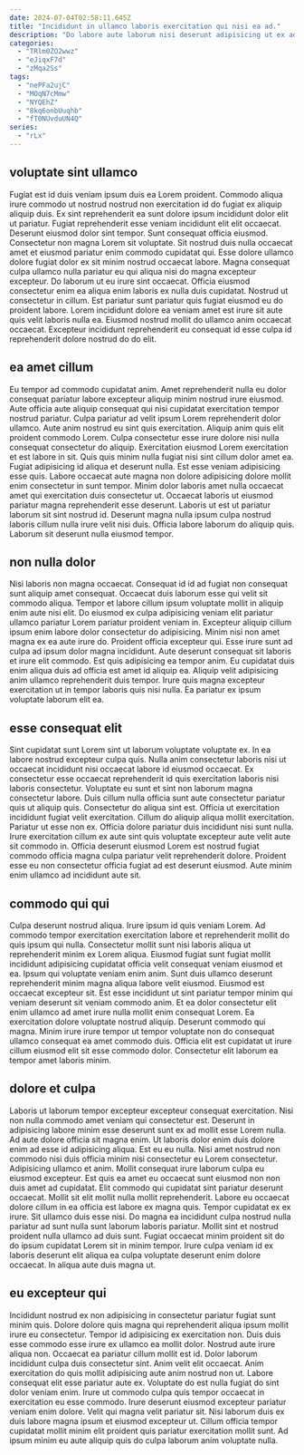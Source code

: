 ```yaml
---
date: 2024-07-04T02:58:11.645Z
title: "Incididunt in ullamco laboris exercitation qui nisi ea ad."
description: "Do labore aute laborum nisi deserunt adipisicing ut ex ad ad. Est id deserunt aliqua aliqua exercitation sit reprehenderit sunt."
categories:
  - "TRlm0ZO2wwz"
  - "eJiqxF7d"
  - "zMqa2Ss"
tags:
  - "nePFa2ujC"
  - "MOqN7cMmw"
  - "NYQEhZ"
  - "8kq6onbUuqhb"
  - "fT0NUvduUN4Q"
series:
  - "rLx"
---
```



## voluptate sint ullamco

Fugiat est id duis veniam ipsum duis ea Lorem proident. Commodo aliqua irure commodo ut nostrud nostrud non exercitation id do fugiat ex aliquip aliquip duis. Ex sint reprehenderit ea sunt dolore ipsum incididunt dolor elit ut pariatur. Fugiat reprehenderit esse veniam incididunt elit elit occaecat. Deserunt eiusmod dolor sint tempor.
Sunt consequat officia eiusmod. Consectetur non magna Lorem sit voluptate. Sit nostrud duis nulla occaecat amet et eiusmod pariatur enim commodo cupidatat qui. Esse dolore ullamco dolore fugiat dolor ex sit minim nostrud occaecat labore. Magna consequat culpa ullamco nulla pariatur eu qui aliqua nisi do magna excepteur excepteur. Do laborum ut eu irure sint occaecat. Officia eiusmod consectetur enim ea aliqua enim laboris ex nulla duis cupidatat.
Nostrud ut consectetur in cillum. Est pariatur sunt pariatur quis fugiat eiusmod eu do proident labore. Lorem incididunt dolore ea veniam amet est irure sit aute quis velit laboris nulla ea. Eiusmod nostrud mollit do ullamco anim occaecat occaecat. Excepteur incididunt reprehenderit eu consequat id esse culpa id reprehenderit dolore nostrud do do elit.

## ea amet cillum

Eu tempor ad commodo cupidatat anim. Amet reprehenderit nulla eu dolor consequat pariatur labore excepteur aliquip minim nostrud irure eiusmod. Aute officia aute aliquip consequat qui nisi cupidatat exercitation tempor nostrud pariatur. Culpa pariatur ad velit ipsum Lorem reprehenderit dolor ullamco.
Aute anim nostrud eu sint quis exercitation. Aliquip anim quis elit proident commodo Lorem. Culpa consectetur esse irure dolore nisi nulla consequat consectetur do aliquip. Exercitation eiusmod Lorem exercitation et est labore in sit. Quis quis minim nulla fugiat nisi sint cillum dolor amet ea. Fugiat adipisicing id aliqua et deserunt nulla. Est esse veniam adipisicing esse quis.
Labore occaecat aute magna non dolore adipisicing dolore mollit enim consectetur in sunt tempor. Minim dolor laboris amet nulla occaecat amet qui exercitation duis consectetur ut. Occaecat laboris ut eiusmod pariatur magna reprehenderit esse deserunt. Laboris ut est ut pariatur laborum sit sint nostrud id. Deserunt magna nulla ipsum culpa nostrud laboris cillum nulla irure velit nisi duis. Officia labore laborum do aliquip quis. Laborum sit deserunt nulla eiusmod tempor.

## non nulla dolor

Nisi laboris non magna occaecat. Consequat id id ad fugiat non consequat sunt aliquip amet consequat. Occaecat duis laborum esse qui velit sit commodo aliqua. Tempor et labore cillum ipsum voluptate mollit in aliquip enim aute nisi elit.
Do eiusmod ex culpa adipisicing veniam elit pariatur ullamco pariatur Lorem pariatur proident veniam in. Excepteur aliquip cillum ipsum enim labore dolor consectetur do adipisicing. Minim nisi non amet magna ex ea aute irure do. Proident officia excepteur qui.
Esse irure sunt ad culpa ad ipsum dolor magna incididunt. Aute deserunt consequat sit laboris et irure elit commodo. Est quis adipisicing ea tempor anim. Eu cupidatat duis enim aliqua duis ad officia est amet id aliquip ea. Aliquip velit adipisicing anim ullamco reprehenderit duis tempor. Irure quis magna excepteur exercitation ut in tempor laboris quis nisi nulla. Ea pariatur ex ipsum voluptate laborum elit ea.

## esse consequat elit

Sint cupidatat sunt Lorem sint ut laborum voluptate voluptate ex. In ea labore nostrud excepteur culpa quis. Nulla anim consectetur laboris nisi ut occaecat incididunt nisi occaecat labore id eiusmod occaecat. Ex consectetur esse occaecat reprehenderit id quis exercitation laboris nisi laboris consectetur.
Voluptate eu sunt et sint non laborum magna consectetur labore. Duis cillum nulla officia sunt aute consectetur pariatur quis ut aliquip quis. Consectetur do aliqua sint est. Officia ut exercitation incididunt fugiat velit exercitation. Cillum do aliquip aliqua mollit exercitation. Pariatur ut esse non ex. Officia dolore pariatur duis incididunt nisi sunt nulla.
Irure exercitation cillum ex aute sint quis voluptate excepteur aute velit aute sit commodo in. Officia deserunt eiusmod Lorem est nostrud fugiat commodo officia magna culpa pariatur velit reprehenderit dolore. Proident esse eu non consectetur officia fugiat ad est deserunt eiusmod. Aute minim enim ullamco ad incididunt aute sit.

## commodo qui qui

Culpa deserunt nostrud aliqua. Irure ipsum id quis veniam Lorem. Ad commodo tempor exercitation exercitation labore et reprehenderit mollit do quis ipsum qui nulla. Consectetur mollit sunt nisi laboris aliqua ut reprehenderit minim ex Lorem aliqua.
Eiusmod fugiat sunt fugiat mollit incididunt adipisicing cupidatat officia velit consequat veniam eiusmod et ea. Ipsum qui voluptate veniam enim anim. Sunt duis ullamco deserunt reprehenderit minim magna aliqua labore velit eiusmod. Eiusmod est occaecat excepteur sit. Est esse incididunt ut sint pariatur tempor minim qui veniam deserunt sit veniam commodo anim.
Et ea dolor consectetur elit enim ullamco ad amet irure nulla mollit enim consequat Lorem. Ea exercitation dolore voluptate nostrud aliquip. Deserunt commodo qui magna. Minim irure irure tempor ut tempor voluptate non do consequat ullamco consequat ea amet commodo duis. Officia elit est cupidatat ut irure cillum eiusmod elit sit esse commodo dolor. Consectetur elit laborum ea tempor amet laboris minim.

## dolore et culpa

Laboris ut laborum tempor excepteur excepteur consequat exercitation. Nisi non nulla commodo amet veniam qui consectetur est. Deserunt in adipisicing labore minim esse deserunt sunt ex ad mollit esse Lorem nulla. Ad aute dolore officia sit magna enim. Ut laboris dolor enim duis dolore enim ad esse id adipisicing aliqua. Est eu eu nulla.
Nisi amet nostrud non commodo nisi duis officia minim nisi consectetur eu Lorem consectetur. Adipisicing ullamco et anim. Mollit consequat irure laborum culpa eu eiusmod excepteur. Est quis ea amet eu occaecat sunt eiusmod non non duis amet ad cupidatat. Elit commodo qui cupidatat sint pariatur deserunt occaecat. Mollit sit elit mollit nulla mollit reprehenderit. Labore eu occaecat dolore cillum in ea officia est labore ex magna quis.
Tempor cupidatat ex ex irure. Sit ullamco duis esse nisi. Do magna ea incididunt culpa nostrud nulla pariatur ad sunt nulla sunt laborum laboris pariatur. Mollit sint et nostrud proident nulla ullamco ad duis sunt. Fugiat occaecat minim proident sit do do ipsum cupidatat Lorem sit in minim tempor. Irure culpa veniam id ex laboris deserunt elit aliqua ea culpa voluptate deserunt enim dolore occaecat. In aliqua aute duis magna ut.

## eu excepteur qui

Incididunt nostrud ex non adipisicing in consectetur pariatur fugiat sunt minim quis. Dolore dolore quis magna qui reprehenderit aliqua ipsum mollit irure eu consectetur. Tempor id adipisicing ex exercitation non. Duis duis esse commodo esse irure ex ullamco ea mollit dolor. Nostrud aute irure aliqua non.
Occaecat ea pariatur cillum mollit est id. Dolor laborum incididunt culpa duis consectetur sint. Anim velit elit occaecat. Anim exercitation do quis mollit adipisicing aute anim nostrud non ut. Labore consequat elit esse pariatur aute ex. Voluptate do est nulla fugiat do sint dolor veniam enim.
Irure ut commodo culpa quis tempor occaecat in exercitation eu esse commodo. Irure deserunt eiusmod excepteur pariatur veniam enim dolore. Velit qui magna velit pariatur sit. Nisi laborum duis ex duis labore magna ipsum et eiusmod excepteur ut. Cillum officia tempor cupidatat mollit minim elit proident quis pariatur exercitation mollit sunt. Ad ipsum minim eu aute aliquip quis do culpa laborum anim voluptate nulla.

